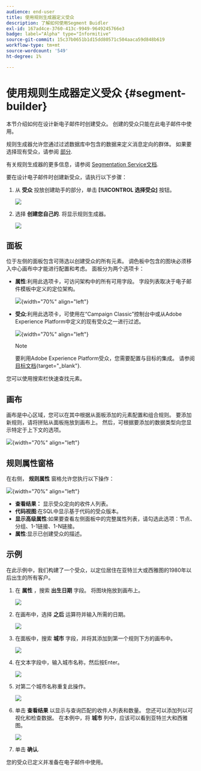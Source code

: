 ```yaml
---
audience: end-user
title: 使用规则生成器定义受众
description: 了解如何使用Segment Buidler
exl-id: 167ad4ce-3760-413c-9949-9649245766e3
badge: label="Alpha" type="Informitive"
source-git-commit: 15c37b0651b1d15dd80571c504aaca59d848b619
workflow-type: tm+mt
source-wordcount: '549'
ht-degree: 1%

---
```


# 使用规则生成器定义受众 {#segment-builder}

本节介绍如何在设计新电子邮件时创建受众。 创建的受众只能在此电子邮件中使用。

规则生成器允许您通过过滤数据库中包含的数据来定义消息定向的群体。 如果要选择现有受众，请参阅 [部分](add-audience.md).

有关规则生成器的更多信息，请参阅 [Segmentation Service文档](https://experienceleague.adobe.com/docs/experience-platform/segmentation/ui/segment-builder.html).

要在设计电子邮件时创建新受众，请执行以下步骤：

1. 从 **受众** 投放创建助手的部分，单击 **[!UICONTROL 选择受众]** 按钮。

   ![](assets/segment-builder0.png)

1. 选择 **创建您自己的**. 将显示规则生成器。

   ![](assets/segment-builder.png)

## 面板

位于左侧的面板包含可筛选以创建受众的所有元素。 调色板中包含的图块必须移入中心画布中才能进行配置和考虑。 面板分为两个选项卡：

* **属性**:利用此选项卡，可访问架构中的所有可用字段。 字段列表取决于电子邮件模板中定义的定位架构。

   ![](assets/segment-builder2.png){width="70%" align="left"}

* **受众**:利用此选项卡，可使用在“Campaign Classic”控制台中或从Adobe Experience Platform中定义的现有受众之一进行过滤。

   ![](assets/segment-builder3.png){width="70%" align="left"}

   >[!NOTE]
   >
   >要利用Adobe Experience Platform受众，您需要配置与目标的集成。 请参阅 [目标文档](https://experienceleague.adobe.com/docs/experience-platform/destinations/home.html?lang=zh-Hans){target="_blank"}.

您可以使用搜索栏快速查找元素。

## 画布

画布是中心区域，您可以在其中根据从面板添加的元素配置和组合规则。 要添加新规则，请将拼贴从面板拖放到画布上。 然后，可根据要添加的数据类型向您显示特定于上下文的选项。

![](assets/segment-builder4.png){width="70%" align="left"}

## 规则属性窗格

在右侧， **规则属性** 窗格允许您执行以下操作：

![](assets/segment-builder5.png){width="70%" align="left"}

* **查看结果：** 显示受众定向的收件人列表。
* **代码视图**:在SQL中显示基于代码的受众版本。
* **显示高级属性**:如果要查看左侧面板中的完整属性列表，请勾选此选项：节点、分组、1-1链接、1-N链接。
* **属性**:显示已创建受众的描述。

## 示例

在此示例中，我们构建了一个受众，以定位居住在亚特兰大或西雅图的1980年以后出生的所有客户。

1. 在 **属性** ，搜索 **出生日期** 字段。 将图块拖放到画布上。

   ![](assets/segment-builder6.png)

1. 在画布中，选择 **之后** 运算符并输入所需的日期。

   ![](assets/segment-builder7.png)

1. 在面板中，搜索 **城市** 字段，并将其添加到第一个规则下方的画布中。

   ![](assets/segment-builder8.png)

1. 在文本字段中，输入城市名称，然后按Enter。

   ![](assets/segment-builder9.png)

1. 对第二个城市名称重复此操作。

   ![](assets/segment-builder10.png)

1. 单击 **查看结果** 以显示与查询匹配的收件人列表和数量。 您还可以添加列以可视化和检查数据。 在本例中，将 **城市** 列中，应该可以看到亚特兰大和西雅图。

   ![](assets/segment-builder11.png)

1. 单击 **确认**.

您的受众已定义并准备在电子邮件中使用。